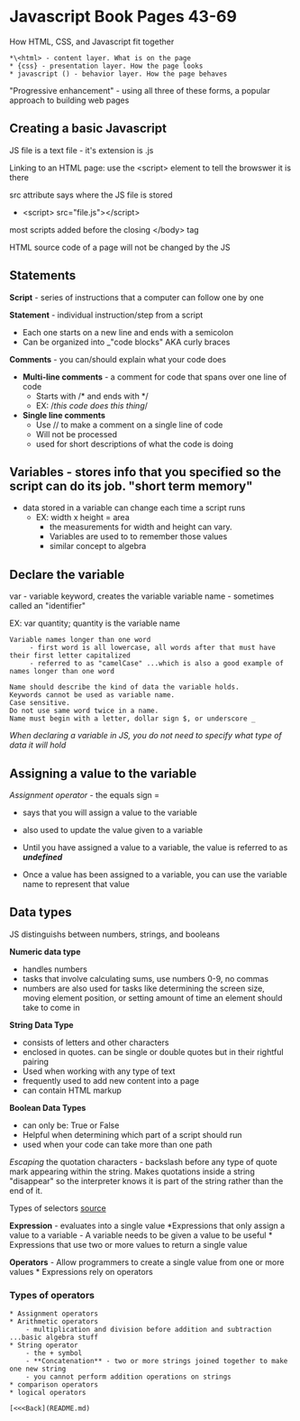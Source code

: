 # Javascript Book Pages 43-69

How HTML, CSS, and Javascript fit together

    *\<html> - content layer. What is on the page
    * {css} - presentation layer. How the page looks
    * javascript () - behavior layer. How the page behaves

"Progressive enhancement" - using all three of these forms, a popular approach to building web pages 

## Creating a basic Javascript

JS file is a text file - it's extension is .js  

Linking to an HTML page: use the \<script> element to tell the browswer it is there

src attribute says where the JS file is stored
*  \<script> src="file.js">\</script>

most scripts added before the closing \</body> tag

HTML source code of a page will not be changed by the JS

## Statements

**Script** - series of instructions that a computer can follow one by one

**Statement** - individual instruction/step from a script
* Each one starts on a new line and ends with a semicolon
* Can be organized into _"code blocks" AKA curly braces

**Comments** - you can/should explain what your code does
* **Multi-line comments** - a comment for code that spans over one line of code
    * Starts with /* and ends with */
    - EX: \/*this code does this thing*/
* **Single line comments**
    * Use // to make a comment on a single line of code
    * Will not be processed 
    * used for short descriptions of what the code is doing

## Variables - stores info that you specified so the script can do its job. "short term memory"
* data stored in a variable can change each time a script runs  
    * EX: width x height = area
        - the measurements for width and height can vary.
        - Variables are used to to remember those values
        - similar concept to algebra

## Declare the variable

var - variable keyword, creates the variable
    variable name - sometimes called an "identifier"

EX: var quantity;
        quantity is the variable name

    Variable names longer than one word 
         - first word is all lowercase, all words after that must have their first letter capitalized
         - referred to as "camelCase" ...which is also a good example of names longer than one word
    
    Name should describe the kind of data the variable holds.
    Keywords cannot be used as variable name.
    Case sensitive.
    Do not use same word twice in a name.
    Name must begin with a letter, dollar sign $, or underscore _
    
_When declaring a variable in JS, you do not need to specify what type of data it will hold_

## Assigning a value to the variable 

_Assignment operator_ - the equals sign =
* says that you will assign a value to the variable
* also used to update the value given to a variable
* Until you have assigned a value to a variable, the value is referred to as **_undefined_**

* Once a value has been assigned to a variable, you can use the variable name to represent that value

## Data types

JS distinguishs between numbers, strings, and booleans

**Numeric data type**
* handles numbers
* tasks that involve calculating sums, use numbers 0-9, no commas
* numbers are also used for tasks like determining the screen size, moving element position, or setting amount of time an element should take to come in

**String Data Type**
* consists of letters and other characters
* enclosed in quotes. can be single or double quotes but in their rightful pairing
* Used when working with any type of text
* frequently used to add new content into a page
* can contain HTML markup


**Boolean Data Types** 
* can only be: True or False
* Helpful when determining which part of a script should run
* used when your code can take more than one path

_Escaping_ the quotation characters - backslash before any type of quote mark appearing within the string. Makes quotations inside a string "disappear" so the interpreter knows it is part of the string rather than the end of it. 

Types of selectors 
    [source](https://www.w3schools.com/css/css_selectors.asp)

**Expression** - evaluates into a single value
    *Expressions that only assign a value to a variable
        - A variable needs to be given a value to be useful
    * Expressions that use two or more values to return a single value

**Operators** - Allow programmers to create a single value from one or more values
    * Expressions rely on operators
### Types of operators
    * Assignment operators
    * Arithmetic operators 
        - multiplication and division before addition and subtraction ...basic algebra stuff
    * String operator
        - the + symbol
        - **Concatenation** - two or more strings joined together to make one new string 
        - you cannot perform addition operations on strings
    * comparison operators
    * logical operators

    [<<<Back](README.md)